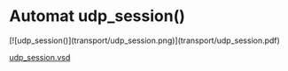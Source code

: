 # Automat udp_session()


<div class=automatpng markdown="1">
[![udp_session()](transport/udp_session.png)](transport/udp_session.pdf)
</div>

[udp_session.vsd](transport/udp_session.vsd)

